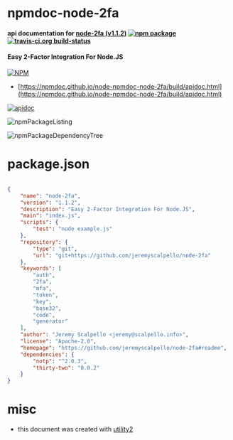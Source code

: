 # npmdoc-node-2fa

#### api documentation for  [node-2fa (v1.1.2)](https://github.com/jeremyscalpello/node-2fa#readme)  [![npm package](https://img.shields.io/npm/v/npmdoc-node-2fa.svg?style=flat-square)](https://www.npmjs.org/package/npmdoc-node-2fa) [![travis-ci.org build-status](https://api.travis-ci.org/npmdoc/node-npmdoc-node-2fa.svg)](https://travis-ci.org/npmdoc/node-npmdoc-node-2fa)

#### Easy 2-Factor Integration For Node.JS

[![NPM](https://nodei.co/npm/node-2fa.png?downloads=true&downloadRank=true&stars=true)](https://www.npmjs.com/package/node-2fa)

- [https://npmdoc.github.io/node-npmdoc-node-2fa/build/apidoc.html](https://npmdoc.github.io/node-npmdoc-node-2fa/build/apidoc.html)

[![apidoc](https://npmdoc.github.io/node-npmdoc-node-2fa/build/screenCapture.buildCi.browser.%252Ftmp%252Fbuild%252Fapidoc.html.png)](https://npmdoc.github.io/node-npmdoc-node-2fa/build/apidoc.html)

![npmPackageListing](https://npmdoc.github.io/node-npmdoc-node-2fa/build/screenCapture.npmPackageListing.svg)

![npmPackageDependencyTree](https://npmdoc.github.io/node-npmdoc-node-2fa/build/screenCapture.npmPackageDependencyTree.svg)



# package.json

```json

{
    "name": "node-2fa",
    "version": "1.1.2",
    "description": "Easy 2-Factor Integration For Node.JS",
    "main": "index.js",
    "scripts": {
        "test": "node example.js"
    },
    "repository": {
        "type": "git",
        "url": "git+https://github.com/jeremyscalpello/node-2fa"
    },
    "keywords": [
        "auth",
        "2fa",
        "mfa",
        "token",
        "key",
        "base32",
        "code",
        "generator"
    ],
    "author": "Jeremy Scalpello <jeremy@scalpello.info>",
    "license": "Apache-2.0",
    "homepage": "https://github.com/jeremyscalpello/node-2fa#readme",
    "dependencies": {
        "notp": "^2.0.3",
        "thirty-two": "0.0.2"
    }
}
```



# misc
- this document was created with [utility2](https://github.com/kaizhu256/node-utility2)
